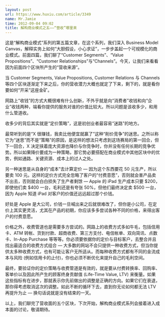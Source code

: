 ```yaml
---
layout: post
url: https://www.huxiu.com/article/3349
name: Mr.Jamie
time: 2012-09-04 09:02
title: 解构商业模式之五——“营收”哪里来
---
```

这是“解构商业模式”系列的第五篇文章，在这个系列，我们深入 Business Model Canvas，解释实务上如何“大胆假设，小心求证”，一步步盖起一个可规模化的商业模式。前面四篇，我们聊了“Customer Segments”、“Value Propositions”、“Customer Relationships”与“Channels”。今天，让我们来看看因为前面四个区块所产生的“营收来源”。

当 Customer Segments, Value Propositions, Customer Relations 与 Channels 等四个区块逐渐定下来之后，你的营收潜力大概也就定了下来，剩下的，就是看你要如何“开采”这座金矿。

网路上“收钱”的方式大概很难有什么创新，不外乎就是向“消费者”收钱和向“企业”收钱两种，端看你提供的服务对谁的价值比较大。所以问题是该收多少，和用什么管道收。

收多少的背后其实就是“定价策略”，这是初创业者最容易“迷路”的地方。

最常听到的是“X 很赚钱，我卖比他便宜就赢了”这种“削价竞争”的迷思。之所以称它为“迷思”而不是“策略”的原因，是这样的想法只考虑到这场赛局的第一回合，但下一回合，X 决定挟着庞大资源也降价与你竞争时，你并没有任何长期的竞争优势。所以如果降价要成为一种策略，那它势必要搭配在商业模式中其他区块中的优势，例如通路、关键资源、成本上的过人之处。

另一种迷思是从自身的“成本”去计算定价 — 因为这个东西要花 50 元生产，所以要卖 100 元。这样的定价方式完全忽略了客户的“付费意愿”，否则就会害产品卖不出去，否则就会白白损失了生产者剩馀 — Apple 的 iPad 生产成本只要 $200，即使他们卖 $400 一台，毛利还是有夸张 50%，但他们最终决定卖 $500 一台，因为 Apple 知道 iPad 对客户的价值还远远超过那个价钱。

好处是 Apple 是大公司，价钱一旦喊出来之后就很难改了，但你是小公司，在定价上其实更灵活，尤其在产品的初期，你应该多多尝试各种不同的价格，来得出客户的付费意愿。

价格之外，收费管道也是需要多方尝试的。网路上的收费方式多如牛毛，包括信用卡、ATM 转帐、货到付款、超商收费、第三方支付、电信帐单、双向简讯、点数卡、In-App Purchase 等等等。你必须要依据你的定价与目标客户，去整合并且找出最适合的收费方式组合 — 大多数的网站不会只提供一种收费方式，但当你提供太多种收费方式，也有可能让客户无所适从。而每种收费方式都有不同的金流成本与风险 (例如信用卡的止付)，你也必须不断优化来提升自己的毛利空间。

最终，要验证你的定价策略与收费管道是有效的，就是要从付费转换率、回购率、客单价以及因此所产生的顾客终身贡献值 (Life-Time Value, LTV) 来衡量。如果这些指标有在进步，那就表示你先前做出的调整是正确的方向。如果它们在衰退，那你得考虑取消这次的调整。如此不断的循环下去，直到你无论如何都无法 LTV 再提升为止 — 换句话说就是没有结束的一天。

以上，我们聊完了营收面的五个区块，下次开始，解构商业模式系列会接着进入成本面的讨论，敬请期待。


